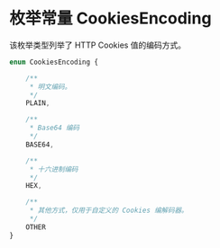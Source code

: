 # 枚举常量 CookiesEncoding

该枚举类型列举了 HTTP Cookies 值的编码方式。

```ts
enum CookiesEncoding {

    /**
     * 明文编码。
     */
    PLAIN,

    /**
     * Base64 编码
     */
    BASE64,

    /**
     * 十六进制编码
     */
    HEX,

    /**
     * 其他方式，仅用于自定义的 Cookies 编解码器。
     */
    OTHER
}
```
